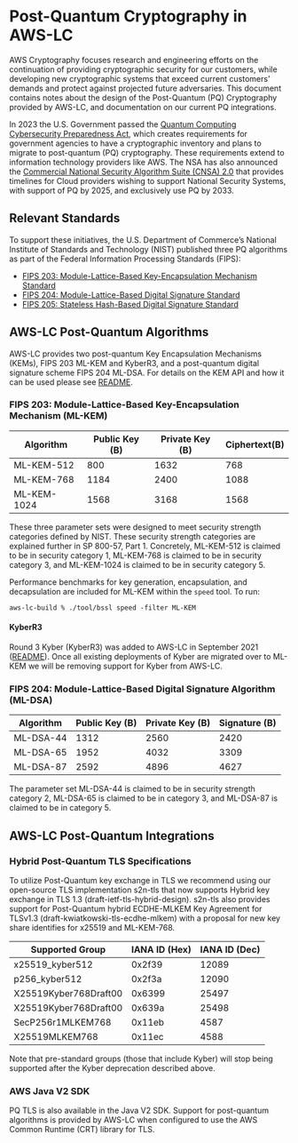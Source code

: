 # Post-Quantum Cryptography in AWS-LC

AWS Cryptography focuses research and engineering efforts on the continuation of providing cryptographic security for our customers, while developing new cryptographic systems that exceed current customers’ demands and protect against projected future adversaries. This document contains notes about the design of the Post-Quantum (PQ) Cryptography provided by AWS-LC, and documentation on our current PQ integrations.

In 2023 the U.S. Government passed the [Quantum Computing Cybersecurity Preparedness Act](https://www.congress.gov/bill/117th-congress/house-bill/7535/text), which creates requirements for government agencies to have a cryptographic inventory and plans to migrate to post-quantum (PQ) cryptography. These requirements extend to information technology providers like AWS. The NSA has also announced the [Commercial National Security Algorithm Suite (CNSA) 2.0](https://media.defense.gov/2022/Sep/07/2003071834/-1/-1/0/CSA_CNSA_2.0_ALGORITHMS_.PDF) that provides timelines for Cloud providers wishing to support National Security Systems, with support of PQ by 2025, and exclusively use PQ by 2033.

## Relevant Standards
To support these initiatives, the U.S. Department of Commerce’s National Institute of Standards and Technology (NIST) published three PQ algorithms as part of the Federal Information Processing Standards (FIPS):

- [FIPS 203: Module-Lattice-Based Key-Encapsulation Mechanism Standard](https://csrc.nist.gov/pubs/fips/203/final)
- [FIPS 204: Module-Lattice-Based Digital Signature Standard](https://csrc.nist.gov/pubs/fips/204/final)
- [FIPS 205: Stateless Hash-Based Digital Signature Standard](https://csrc.nist.gov/pubs/fips/205/final)

## AWS-LC Post-Quantum Algorithms

AWS-LC provides two post-quantum Key Encapsulation Mechanisms (KEMs), FIPS 203 ML-KEM and KyberR3, and a post-quantum digital signature scheme FIPS 204 ML-DSA. For details on the KEM API and how it can be used please see [README](https://github.com/aws/aws-lc/blob/main/crypto/fipsmodule/kem/README.md).

### FIPS 203: Module-Lattice-Based Key-Encapsulation Mechanism (ML-KEM)

| Algorithm   | Public Key (B)  | Private Key (B)  | Ciphertext(B)  |
|-------------|-----------------|------------------|----------------|
| ML-KEM-512  | 800             | 1632             | 768            |
| ML-KEM-768  | 1184            | 2400             | 1088           |
| ML-KEM-1024 | 1568            | 3168             | 1568           |

These three parameter sets were designed to meet security strength categories defined by NIST. These security strength categories are explained further in SP 800-57, Part 1. Concretely, ML-KEM-512 is claimed to be in security category 1, ML-KEM-768 is claimed to be in security category 3, and ML-KEM-1024 is claimed to be in security category 5.

Performance benchmarks for key generation, encapsulation, and decapsulation are included for ML-KEM within the `speed` tool. To run:

```aws-lc-build % ./tool/bssl speed -filter ML-KEM```

#### KyberR3

Round 3 Kyber (KyberR3) was added to AWS-LC in September 2021 ([README](https://github.com/aws/aws-lc/blob/main/crypto/kyber/README.md)). Once all existing deployments of Kyber are migrated over to ML-KEM we will be removing support for Kyber from AWS-LC.

### FIPS 204: Module-Lattice-Based Digital Signature Algorithm (ML-DSA)

| Algorithm  | Public Key (B)  | Private Key (B)  | Signature (B)  |
|------------|-----------------|------------------|----------------|
| ML-DSA-44  | 1312            | 2560             | 2420           |
| ML-DSA-65  | 1952            | 4032             | 3309           |
| ML-DSA-87  | 2592            | 4896             | 4627           |

The parameter set ML-DSA-44 is claimed to be in security strength category 2, ML-DSA-65 is claimed to be in category 3, and ML-DSA-87 is claimed to be in category 5.

## AWS-LC Post-Quantum Integrations

### Hybrid Post-Quantum TLS Specifications

To utilize Post-Quantum key exchange in TLS we recommend using our open-source TLS implementation s2n-tls that now supports Hybrid key exchange in TLS 1.3 (draft-ietf-tls-hybrid-design). s2n-tls also provides support for Post-Quantum hybrid ECDHE-MLKEM Key Agreement for TLSv1.3 (draft-kwiatkowski-tls-ecdhe-mlkem) with a proposal for new key share identifies for x25519 and ML-KEM-768.


| Supported Group       | IANA ID (Hex)  | IANA ID (Dec)  |
|-----------------------|----------------|----------------|
| x25519_kyber512       | 0x2f39         | 12089          |
| p256_kyber512         | 0x2f3a         | 12090          |
| X25519Kyber768Draft00 | 0x6399         | 25497          |
| X25519Kyber768Draft00 | 0x639a         | 25498          |
| SecP256r1MLKEM768     | 0x11eb         | 4587           |
| X25519MLKEM768        | 0x11ec         | 4588           |

Note that pre-standard groups (those that include Kyber)  will stop being supported after the Kyber deprecation described above.

### AWS Java V2 SDK

PQ TLS is also available in the Java V2 SDK. Support for post-quantum algorithms is provided by AWS-LC when configured to use the AWS Common Runtime (CRT) library for TLS.
